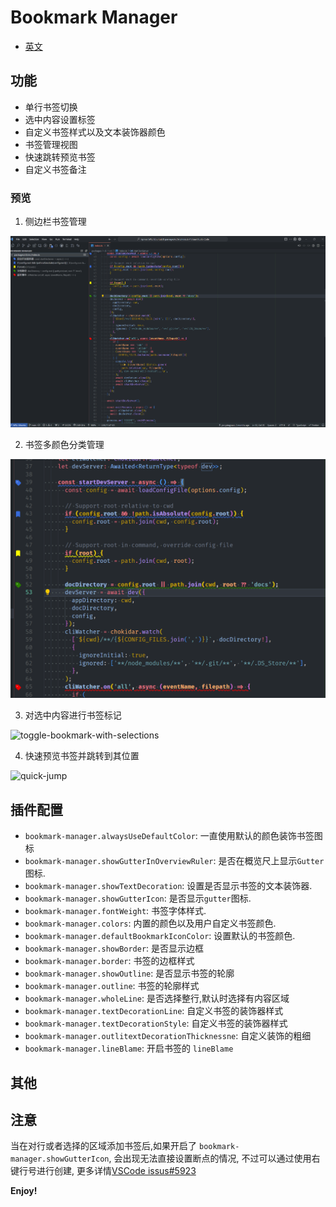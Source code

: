 # Bookmark Manager

- [英文](./README.md)

## 功能

- 单行书签切换
- 选中内容设置标签
- 自定义书签样式以及文本装饰器颜色
- 书签管理视图
- 快速跳转预览书签
- 自定义书签备注

### 预览

1.  侧边栏书签管理

![picture 2](images/fc6ebe2e592745e20ddc62cc1cad20917ac6716efa2c403736b8083d9812e90b.png)

2.  书签多颜色分类管理

![picture 1](images/454a86e976aac9448e305cc9942b13273a70e7cc89bec928f8e4234ed75411f2.png)

3. 对选中内容进行书签标记

![toggle-bookmark-with-selections](images/toggle-bookmark-with-selections.gif)

4. 快速预览书签并跳转到其位置

![quick-jump](./images/quick-jump.gif)

## 插件配置

- `bookmark-manager.alwaysUseDefaultColor`: 一直使用默认的颜色装饰书签图标
- `bookmark-manager.showGutterInOverviewRuler`: 是否在概览尺上显示`Gutter`图标.
- `bookmark-manager.showTextDecoration`: 设置是否显示书签的文本装饰器.
- `bookmark-manager.showGutterIcon`: 是否显示`gutter`图标.
- `bookmark-manager.fontWeight`: 书签字体样式.
- `bookmark-manager.colors`: 内置的颜色以及用户自定义书签颜色.
- `bookmark-manager.defaultBookmarkIconColor`: 设置默认的书签颜色.
- `bookmark-manager.showBorder`: 是否显示边框
- `bookmark-manager.border`: 书签的边框样式
- `bookmark-manager.showOutline`: 是否显示书签的轮廓
- `bookmark-manager.outline`: 书签的轮廓样式
- `bookmark-manager.wholeLine`: 是否选择整行,默认时选择有内容区域
- `bookmark-manager.textDecorationLine`: 自定义书签的装饰器样式
- `bookmark-manager.textDecorationStyle`: 自定义书签的装饰器样式
- `bookmark-manager.outlitextDecorationThicknessne`: 自定义装饰的粗细
- `bookmark-manager.lineBlame`: 开启书签的 `lineBlame`

## 其他

## 注意

当在对行或者选择的区域添加书签后,如果开启了 `bookmark-manager.showGutterIcon`, 会出现无法直接设置断点的情况, 不过可以通过使用右键行号进行创建, 更多详情[VSCode issus#5923](https://github.com/Microsoft/vscode/issues/5923)

**Enjoy!**
